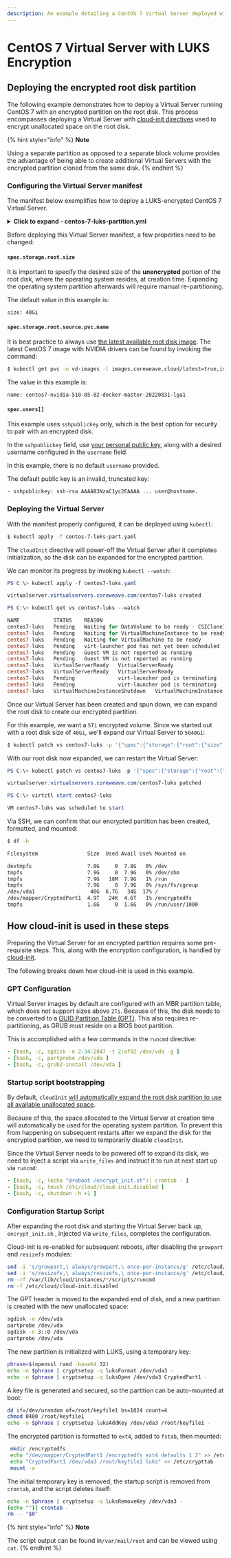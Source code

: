 ```yaml
---
description: An example detailing a CentOS 7 Virtual Server deployed with LUKS encryption
---
```


# CentOS 7 Virtual Server with LUKS Encryption

## Deploying the encrypted root disk partition

The following example demonstrates how to deploy a Virtual Server running CentOS 7 with an encrypted partition on the root disk. This process encompasses deploying a Virtual Server with [cloud-init directives](centos-7-virtual-server-with-luks-encryption.md#using-cloud-init) used to encrypt unallocated space on the root disk.

{% hint style="info" %}
**Note**

Using a separate partition as opposed to a separate block volume provides the advantage of being able to create additional Virtual Servers with the encrypted partition cloned from the same disk.
{% endhint %}

### Configuring the Virtual Server manifest

The manifest below exemplifies how to deploy a LUKS-encrypted CentOS 7 Virtual Server.

<details>

<summary><strong>Click to expand - centos-7-luks-partition.yml</strong></summary>

```yaml
apiVersion: virtualservers.coreweave.com/v1alpha1
kind: VirtualServer
metadata:
  name: centos7-luks
spec:
  region: LGA1
  os:
    type: linux
  resources:
    gpu:
      type: Quadro_RTX_4000
      count: 1
    cpu:
      count: 4
    memory: 16Gi
  storage:
    root:
      size: 40Gi
      storageClassName: block-nvme-lga1
      source:
        pvc:
          namespace: vd-images
          # Reference querying source image here:
          # https://docs.coreweave.com/virtual-servers/coreweave-system-images
          name: centos7-nvidia-510-85-02-docker-master-20220831-lga1
  users:
  - sshpublickey: ssh-rsa AAAAB3NzaC1yc2EAAAA ... user@hostname
    username:
  network:
    directAttachLoadBalancerIP: false
    public: true
    tcp:
      ports:
      - 22
  cloudInit: |
    runcmd:
      - [bash, -c, sgdisk -n 2:34:2047 -t 2:ef02 /dev/vda -g ]
      - [bash, -c, partprobe /dev/vda ]
      - [bash, -c, grub2-install /dev/vda ]
      - [bash, -c, (echo "@reboot /encrypt_init.sh")| crontab - ]
      - [bash, -c, touch /etc/cloud/cloud-init.disabled ]
      - [bash, -c, shutdown -h +1 ]
    write_files:
      - content: |
          #!/bin/bash
          PATH="/usr/local/sbin:/usr/local/bin:/usr/sbin:/usr/bin:/sbin:/bin"
          sed -i 's/growpart,\ always/growpart,\ once-per-instance/g' /etc/cloud/cloud.cfg
          sed -i 's/resizefs,\ always/resizefs,\ once-per-instance/g' /etc/cloud/cloud.cfg
          rm -rf /var/lib/cloud/instances/*/scripts/runcmd
          rm -f /etc/cloud/cloud-init.disabled
   
          sgdisk -e /dev/vda
          partprobe /dev/vda
          sgdisk -n 3::0 /dev/vda
          partprobe /dev/vda
   
          phrase=$(openssl rand -base64 32)
          echo -n $phrase | cryptsetup -q luksFormat /dev/vda3 -
          echo -n $phrase | cryptsetup -q luksOpen /dev/vda3 CryptedPart1 -
          dd if=/dev/urandom of=/root/keyfile1 bs=1024 count=4
          chmod 0400 /root/keyfile1
          echo -n $phrase | cryptsetup luksAddKey /dev/vda3 /root/keyfile1 -
          mkfs.ext4 /dev/mapper/CryptedPart1
          mkdir /encryptedfs
          echo "/dev/mapper/CryptedPart1 /encryptedfs ext4 defaults 1 2" >> /etc/fstab
          echo "CryptedPart1 /dev/vda3 /root/keyfile1 luks" >> /etc/crypttab
          mount -a
          echo -n $phrase | cryptsetup -q luksRemoveKey /dev/vda3 -
          (echo "")| crontab -
          rm -- "$0"
        owner: root:root
        path: /encrypt_init.sh
        permissions: '0755'
  initializeRunning: true
  
```

</details>

Before deploying this Virtual Server manifest, a few properties need to be changed:

#### `spec.storage.root.size`

It is important to specify the desired size of the **unencrypted** portion of the root disk, where the operating system resides, at creation time. Expanding the operating system partition afterwards will require manual re-partitioning.

The default value in this example is:

`size: 40Gi`

#### `spec.storage.root.source.pvc.name`

It is best practice to always use [the latest available root disk image](../coreweave-system-images/#listing-all-latest-images-available-for-use). The latest CentOS 7 image with NVIDIA drivers can be found by invoking the command:

```bash
$ kubectl get pvc -n vd-images -l images.coreweave.cloud/latest=true,images.coreweave.cloud/private=false,images.coreweave.cloud/name=CentOS_7,images.coreweave.cloud/region=lga1 -o=custom-columns="PVC:metadata.name,NAME:metadata.labels['images\.coreweave\.cloud\/name'],FEATURES:metadata.labels['images\.coreweave\.cloud\/features'],SIZE:status.capacity.storage,STORAGECLASS:.spec.storageClassName" --sort-by='.metadata.name'
```

The value in this example is:

`name: centos7-nvidia-510-85-02-docker-master-20220831-lga1`

#### `spec.users[]`

This example uses `sshpublickey` only, which is the best option for security to pair with an encrypted disk.

In the `sshpublickey` field, use [your personal public key](https://docs.github.com/en/authentication/connecting-to-github-with-ssh/generating-a-new-ssh-key-and-adding-it-to-the-ssh-agent), along with a desired username configured in the `username` field.

In this example, there is no default `username` provided.

The default public key is an invalid, truncated key:

&#x20;`- sshpublickey: ssh-rsa AAAAB3NzaC1yc2EAAAA ... user@hostname.`

### Deploying the Virtual Server

With the manifest properly configured, it can be deployed using `kubectl`:

```bash
$ kubectl apply -f centos-7-luks-part.yaml
```

The `cloudInit` directive will power-off the Virtual Server after it completes initialization, so the disk can be expanded for the encrypted partition.

We can monitor its progress by invoking `kubectl --watch`:

```powershell
PS C:\> kubectl apply -f centos7-luks.yaml

virtualserver.virtualservers.coreweave.com/centos7-luks created

PS C:\> kubectl get vs centos7-luks --watch

NAME           STATUS    REASON                                                    STARTED   INTERNAL IP   EXTERNAL IP
centos7-luks   Pending   Waiting for DataVolume to be ready - CSICloneInProgress   False                   216.153.61.34
centos7-luks   Pending   Waiting for VirtualMachineInstance to be ready            False                   216.153.61.34
centos7-luks   Pending   Waiting for VirtualMachine to be ready                    False                   216.153.61.34
centos7-luks   Pending   virt-launcher pod has not yet been scheduled              False                   216.153.61.34
centos7-luks   Pending   Guest VM is not reported as running                       False                   216.153.61.34
centos7-luks   Pending   Guest VM is not reported as running                       False     10.147.97.61   216.153.61.34
centos7-luks   VirtualServerReady   VirtualServerReady                                        True      10.147.97.61   216.153.61.34
centos7-luks   VirtualServerReady   VirtualServerReady                                        True      10.147.97.61   216.153.61.34
centos7-luks   Pending              virt-launcher pod is terminating                          False     10.147.97.61   216.153.61.34
centos7-luks   Pending              virt-launcher pod is terminating                          False     10.147.97.61   216.153.61.34
centos7-luks   VirtualMachineInstanceShutdown   VirtualMachineInstance stopped                            False     10.147.97.61   216.153.61.34
```

Once our Virtual Server has been created and spun down, we can expand the root disk to create our encrypted partition.

For this example, we want a `5Ti` encrypted volume. Since we started out with a root disk size of `40Gi`, we'll expand our Virtual Server to `5040Gi`:

```bash
$ kubectl patch vs centos7-luks -p '{"spec":{"storage":{"root":{"size": "5040Gi"}}}}' --type=merge
```

With our root disk now expanded, we can restart the Virtual Server:

```powershell
PS C:\> kubectl patch vs centos7-luks -p '{"spec":{"storage":{"root":{"size": "5000Gi"}}}}'  --type=merge

virtualserver.virtualservers.coreweave.com/centos7-luks patched

PS C:\> virtctl start centos7-luks

VM centos7-luks was scheduled to start
```

Via SSH, we can confirm that our encrypted partition has been created, formatted, and mounted:

```bash
$ df -h

Filesystem                Size  Used Avail Use% Mounted on

devtmpfs                  7.8G     0  7.8G   0% /dev
tmpfs                     7.9G     0  7.9G   0% /dev/shm
tmpfs                     7.9G   18M  7.9G   1% /run
tmpfs                     7.9G     0  7.9G   0% /sys/fs/cgroup
/dev/vda1                  40G  6.7G   34G  17% /
/dev/mapper/CryptedPart1  4.9T   24K  4.6T   1% /encryptedfs
tmpfs                     1.6G     0  1.6G   0% /run/user/1000
```



## How cloud-init is used in these steps

Preparing the Virtual Server for an encrypted partition requires some pre-requisite steps. This, along with the encryption configuration, is handled by [cloud-init](../coreweave-system-images/linux-images.md#cloud-init).

The following breaks down how cloud-init is used in this example.

### GPT Configuration

Virtual Server images by default are configured with an MBR partition table, which does not support sizes above `2Ti`. Because of this, the disk needs to be converted to a [GUID Partition Table (GPT)](https://en.wikipedia.org/wiki/GUID\_Partition\_Table). This also requires re-partitioning, as GRUB must reside on a BIOS boot partition.

This is accomplished with a few commands in the `runcmd` directive:

```yaml
- [bash, -c, sgdisk -n 2:34:2047 -t 2:ef02 /dev/vda -g ]
- [bash, -c, partprobe /dev/vda ]
- [bash, -c, grub2-install /dev/vda ]
```

### Startup script bootstrapping

By default, `cloudInit` [will automatically expand the root disk partition to use all available unallocated space](../coreweave-system-images/linux-images.md#cloud-init-modules).

Because of this, the space allocated to the Virtual Server at creation time will automatically be used for the operating system partition. To prevent this from happening on subsequent restarts after we expand the disk for the encrypted partition, we need to temporarily disable `cloudInit`.&#x20;

Since the Virtual Server needs to be powered off to expand its disk, we need to inject a script via `write_files` and instruct it to run at next start up via `runcmd`:

```yaml
- [bash, -c, (echo "@reboot /encrypt_init.sh")| crontab - ]
- [bash, -c, touch /etc/cloud/cloud-init.disabled ]
- [bash, -c, shutdown -h +1 ]
```

### Configuration Startup Script

After expanding the root disk and starting the Virtual Server back up, `encrypt_init.sh` , injected via `write_files`, completes the configuration.

Cloud-init is re-enabled for subsequent reboots, after disabling the `growpart` and `resizefs` modules:

```bash
sed -i 's/growpart,\ always/growpart,\ once-per-instance/g' /etc/cloud/cloud.cfg
sed -i 's/resizefs,\ always/resizefs,\ once-per-instance/g' /etc/cloud/cloud.cfg
rm -rf /var/lib/cloud/instances/*/scripts/runcmd
rm -f /etc/cloud/cloud-init.disabled
```

The GPT header is moved to the expanded end of disk, and a new partition is created with the new unallocated space:

```bash
sgdisk -e /dev/vda
partprobe /dev/vda
sgdisk -n 3::0 /dev/vda
partprobe /dev/vda
```

The new partition is initialized with LUKS, using a temporary key:

```bash
phrase=$(openssl rand -base64 32)
echo -n $phrase | cryptsetup -q luksFormat /dev/vda3 -
echo -n $phrase | cryptsetup -q luksOpen /dev/vda3 CryptedPart1 -
```

A key file is generated and secured, so the partition can be auto-mounted at boot:

```bash
dd if=/dev/urandom of=/root/keyfile1 bs=1024 count=4
chmod 0400 /root/keyfile1
echo -n $phrase | cryptsetup luksAddKey /dev/vda3 /root/keyfile1 -
```

The encrypted partition is formatted to `ext4`, added to `fstab`, then mounted:

```bash
 mkdir /encryptedfs
 echo "/dev/mapper/CryptedPart1 /encryptedfs ext4 defaults 1 2" >> /etc/fstab
 echo "CryptedPart1 /dev/vda3 /root/keyfile1 luks" >> /etc/crypttab
 mount -a
```

The initial temporary key is removed, the startup script is removed from `crontab`, and the script deletes itself:

```bash
echo -n $phrase | cryptsetup -q luksRemoveKey /dev/vda3 -
(echo "")| crontab -
rm -- "$0"
```

{% hint style="info" %}
**Note**

The script output can be found in`/var/mail/root` and can be viewed using `cat`.
{% endhint %}
